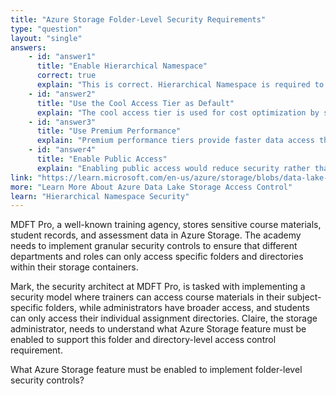```yaml
---
title: "Azure Storage Folder-Level Security Requirements"
type: "question"
layout: "single"
answers:
    - id: "answer1"
      title: "Enable Hierarchical Namespace"
      correct: true
      explain: "This is correct. Hierarchical Namespace is required to enable folder and directory-level access control in Azure Storage. It provides POSIX-compliant access control lists (ACLs) that allow granular security permissions at the folder and file level."
    - id: "answer2"
      title: "Use the Cool Access Tier as Default"
      explain: "The cool access tier is used for cost optimization by storing infrequently accessed data, but it does not provide folder or directory-level security capabilities."
    - id: "answer3"
      title: "Use Premium Performance"
      explain: "Premium performance tiers provide faster data access through SSD storage, but they do not enable folder or directory-level security features."
    - id: "answer4"
      title: "Enable Public Access"
      explain: "Enabling public access would reduce security rather than provide folder-level access control capabilities."
link: "https://learn.microsoft.com/en-us/azure/storage/blobs/data-lake-storage-access-control"
more: "Learn More About Azure Data Lake Storage Access Control"
learn: "Hierarchical Namespace Security"
---
```


MDFT Pro, a well-known training agency, stores sensitive course materials, student records, and assessment data in Azure Storage. The academy needs to implement granular security controls to ensure that different departments and roles can only access specific folders and directories within their storage containers.

Mark, the security architect at MDFT Pro, is tasked with implementing a security model where trainers can access course materials in their subject-specific folders, while administrators have broader access, and students can only access their individual assignment directories. Claire, the storage administrator, needs to understand what Azure Storage feature must be enabled to support this folder and directory-level access control requirement.

What Azure Storage feature must be enabled to implement folder-level security controls?
